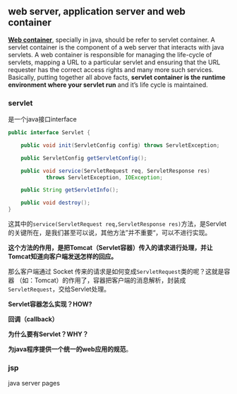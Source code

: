 ## web server, application server and web container

[**Web container**](https://en.wikipedia.org/wiki/Web_container), specially in java, should be refer to servlet container. A servlet container is the component of a web server that interacts with java servlets. A web container is responsible for managing the life-cycle of servlets, mapping a URL to a particular servlet and ensuring that the URL requester has the correct access rights and many more such services. Basically, putting together all above facts, **servlet container is the runtime environment where your servlet run** and it’s life cycle is maintained.



### servlet

是一个java接口interface

```java
public interface Servlet {

    public void init(ServletConfig config) throws ServletException;

    public ServletConfig getServletConfig();

    public void service(ServletRequest req, ServletResponse res)
            throws ServletException, IOException;

    public String getServletInfo();

    public void destroy();
}
```

这其中的`service(ServletRequest req,ServletResponse res)`方法，是Servlet的关键所在，是我们甚至可以说，其他方法”并不重要“，可以不进行实现。

**这个方法的作用，是把Tomcat（Servlet容器）传入的请求进行处理，并让Tomcat知道向客户端发送怎样的回应。**

那么客户端通过 Socket 传来的请求是如何变成`ServletRequest`类的呢？这就是容器 （如：Tomcat）的作用了，容器把客户端的消息解析，封装成`ServletRequest`，交给Servlet处理。

**Servlet容器怎么实现？HOW?**

**回调（callback）**

**为什么要有Servlet？WHY？**

**为java程序提供一个统一的web应用的规范**。



### jsp 

java server pages